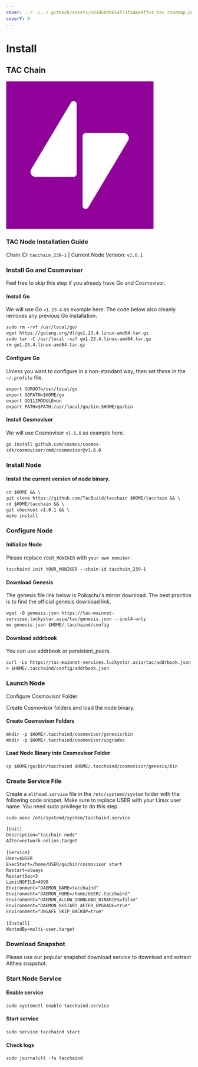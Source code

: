 ```yaml
---
cover: ../../../.gitbook/assets/681860db654f71faabe0ffc4_tac roadmap.png
coverY: 0
---
```


# Install

## TAC Chain

![TAC chain](../../../.gitbook/assets/tac.jpg)

### TAC Node Installation Guide

Chain ID: `tacchain_239-1` | Current Node Version: `v1.0.1`

### Install Go and Cosmovisor

Feel free to skip this step if you already have Go and Cosmovisor.

#### Install Go

We will use Go `v1.23.4` as example here. The code below also cleanly removes any previous Go installation.

```
sudo rm -rvf /usr/local/go/
wget https://golang.org/dl/go1.23.4.linux-amd64.tar.gz
sudo tar -C /usr/local -xzf go1.23.4.linux-amd64.tar.gz
rm go1.23.4.linux-amd64.tar.gz
```

#### Configure Go

Unless you want to configure in a non-standard way, then set these in the `~/.profile` file.

```
export GOROOT=/usr/local/go
export GOPATH=$HOME/go
export GO111MODULE=on
export PATH=$PATH:/usr/local/go/bin:$HOME/go/bin
```

#### Install Cosmovisor

We will use Cosmovisor `v1.6.0` as example here.

```
go install github.com/cosmos/cosmos-sdk/cosmovisor/cmd/cosmovisor@v1.6.0
```

### Install Node

#### Install the current version of node binary.

```
cd $HOME && \
git clone https://github.com/TacBuild/tacchain $HOME/tacchain && \
cd $HOME/tacchain && \
git checkout v1.0.1 && \
make install
```

### Configure Node

#### Initialize Node

Please replace `YOUR_MONIKER` with `your own moniker`.

```
tacchaind init YOUR_MONIKER --chain-id tacchain_239-1
```

#### Download Genesis

The genesis file link below is Polkachu's mirror download. The best practice is to find the official genesis download link.

```
wget -O genesis.json https://tac-mainnet-services.luckystar.asia/tac/genesis.json --inet4-only
mv genesis.json $HOME/.tacchaind/config
```

#### Download addrbook

You can use addrbook or persistent\_peers.

```
curl -Ls https://tac-mainnet-services.luckystar.asia/tac/addrbook.json > $HOME/.tacchaind/config/addrbook.json 
```

### Launch Node

Configure Cosmovisor Folder

Create Cosmovisor folders and load the node binary.

#### Create Cosmovisor Folders

```
mkdir -p $HOME/.tacchaind/cosmovisor/genesis/bin
mkdir -p $HOME/.tacchaind/cosmovisor/upgrades
```

#### Load Node Binary into Cosmovisor Folder

```
cp $HOME/go/bin/tacchaind $HOME/.tacchaind/cosmovisor/genesis/bin
```

### Create Service File

Create a `althead.service` file in the `/etc/systemd/system` folder with the following code snippet. Make sure to replace USER with your Linux user name. You need sudo privilege to do this step.

```
sudo nano /etc/systemd/system/tacchaind.service
```

```
[Unit]
Description="tacchain node"
After=network-online.target

[Service]
User=$USER
ExecStart=/home/USER/go/bin/cosmovisor start
Restart=always
RestartSec=3
LimitNOFILE=4096
Environment="DAEMON_NAME=tacchaind"
Environment="DAEMON_HOME=/home/USER/.tacchaind"
Environment="DAEMON_ALLOW_DOWNLOAD_BINARIES=false"
Environment="DAEMON_RESTART_AFTER_UPGRADE=true"
Environment="UNSAFE_SKIP_BACKUP=true"

[Install]
WantedBy=multi-user.target
```

### Download Snapshot

Please use our popular snapshot download service to download and extract Althea snapshot.

### Start Node Service

#### Enable service

```
sudo systemctl enable tacchaind.service
```

#### Start service

```
sudo service tacchaind start
```

#### Check logs

```
sudo journalctl -fu tacchaind
```
